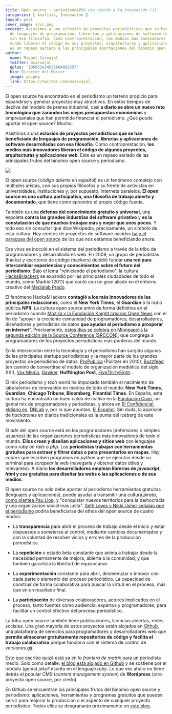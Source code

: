 ```yaml
---
title: Open source + periodismo&#58 vía rápida a la innovación (1)
categories: [ Analisis, Innovación ]
layout: post
cover_image: srcc.png
excerpt: Asistimos a una eclosión de proyectos periodísticos que se han beneficiado
  de lenguajes de programación, librerías y aplicaciones de software desarrolladas
  con esa filosofía. Como contraprestación, los medios más innovadores de todo el
  mundo liberan el código de sus proyectos, arquitecturas y aplicaciones web. Este
  es un repaso seriado a las principales aportaciones del binomio open source y periodismo.
author:
  name: Miguel Carvajal
  twitter: mcarvajal_
  gplus: '105651624538664882557'
  bio: Director del Máster
  image: yo.png
  link: https://twitter.com/mcarvajal_
---
```


El open source ha encontrado en el periodismo un terreno propicio para expandirse y generar proyectos muy atractivos. En estos tiempos de declive del modelo de prensa industrial, casi **a diario se abre un nuevo reto tecnológico que zarandea los viejos presupuestos económicos** y empresariales que han permitido financiar el periodismo. ¿Qué puede aportar el open source? Mucho. 

Asistimos a una **eclosión de proyectos periodísticos que se han beneficiado de lenguajes de programación, librerías y aplicaciones de software desarrolladas con esa filosofía**. Como contraprestación, **los medios más innovadores liberan el código de algunos proyectos, arquitecturas y aplicaciones web**. Este es un repaso seriado de las principales frutos del binomio open source y periodismo.

![](https://dl.dropboxusercontent.com/u/3578704/shots/shot_2015-06-25_00-12-11.png)

El open source (_código abierto_ en español) es un fenómeno complejo con múltiples aristas, con sus propios filósofos y su frente de activistas en universidades, instituciones y, por supuesto, internets paralelos. **El open source es una cultura participativa, una filosofía de trabajo abierto y documentado**, que tiene como epicentro el propio código fuente. 

También es una **defensa del conocimiento gratuito y universal**, una espoleta **contra las grandes industrias del software privativo** y **es la constatación de que muchos trabajan más y mejor que unos pocos**. Y todo eso sin consultar qué dice Wikipedia, precisamente, un símbolo de esta cultura. Hay cientos de proyectos de software nacidos [bajo el paraguas del open source](https://es.wikipedia.org/wiki/C%C3%B3digo_abierto) de los que nos estamos beneficiando ahora. 

Ese virus se inoculó en el sistema del periodismo a través de la tribu de programadores y desarrolladores web. En 2009, un grupo de periodistas (hacks) y escritores de código (hackers) decidió fundar **una red para intercambiar experiencias y conocimientos sobre el futuro del periodismo**. Bajo el lema "reiniciando el periodismo", la cultura [Hacks&Hackers](http://hackshackers.com/) se expandió por las principales ciudadades de todo el mundo, como Madrid (2011) que contó con un gran aliado en el entorno creativo del [Medialab Prado](http://medialab-prado.es/). 

El fenómeno Hacks&Hackers **contagió a los más innovadores de las principales redacciones**, como el **New York Times**, el **Guardian** o la radio pública **NPR**. La cultura open source entró de forma definitiva en el periodismo cuando [Mozilla y la Fundación Knight crearon Open News](http://opennews.org/) con el fin de "apoyar la creciente comunidad de programadores, desarrolladores, diseñadores y periodistas de datos **que ayudan al periodismo a prosperar en internet**". Precisamente, [estos días se celebra en Minneapolis la segunda edición de la Source Conference (SRCCON)](http://srccon.org/), que congrega a programadores de los proyectos periodísticos más punteros del mundo.

En la intersección entre la tecnología y el periodismo han surgido algunas de las principales startups periodísticas y la mayor parte de los grandes proyectos de periodismo de datos. [ProPublica](https://www.propublica.org/) (Pulitzer en 2010), [Buzzfeed](https://www.buzzfeed.com) (en camino de convertirse el modelo de organización mediática del siglo XXI), [Vox Media](https://voxmedia.com), [Gawker](http://gawker.com/), **Hufftington Post**, [FiveThirtyEight](http://fivethirtyeight.com/)... 

El mix periodismo y _tech world_ ha impulsado también el nacimiento de laboratorios de innovación en medios de todo el mundo: **New York Times**, **Guardian**, **Chicago Tribune**, **Bloomberg**, **Finantial Times**. En España, esta cultura ha encontrado un buen caldo de cultivo en la [Fundación Civio](http://www.civio.es/), un genial mix de programadores y periodistas, y ahora en [El Confidencial](http://www.elconfidencial.com/), [eldiario.es](http://www.eldiario.es/), [DNLab](http://laboratorio.diariodenavarra.es/hsf/) y, por lo que apuntan, [El Español](http://espanaencifras.elespanol.com/). Sin duda, la aparición de _hackatones_ en diarios tradicionales es la punta del iceberg de este movimiento. 

El _adn_ del open source está en los programadores (defensores o simples usuarios) de las organizaciones periodísticas más innovadores de todo el mundo. **Ellos crean y diseñan aplicaciones y sitios web** con lenguajes como _ruby on rails_ o _php_. Los **periodistas trabajan con herramientas gratuitas para extraer y filtrar datos o para presentarlos en mapas**. Hay _coders_ que escriben programas en _python_ que se ejecutan desde su terminal para _scrapear_ la web (navegarla y obtener datos útiles y relevantes). A diario **los desarrolladores emplean librerías de _javascript_, _html_ y _css_ gratuitas para diseñar las webs o las aplicaciones o de sus medios**.  

El open source no solo debe aportar al periodismo herramientas gratuitas (lenguajes y aplicaciones), puede ayudar a transmitir una cultura _pirata_, [como plantea Pau Llop](http://www.eldiario.es/colaboratorio/Periodismo-pirata_6_109249075.html), y "conquistar nuevos territorios para la democracia y una organización social más justa". [Seth Lewis y Nikki Usher señalan que el periodismo](http://mcs.sagepub.com/content/35/5/602.abstract) podría beneficiarse del ethos del open source de cuatro modos:

* La **transparencia** para abrir el proceso de trabajo desde el inicio y estar dispuestos a someterse al control, mediante cambios documentados y con la voluntad de resolver vicios y errores de la producción periodística. 

* La **repetición** o estado beta constante que anima a trabajar desde la necesidad permanente de mejora, abierta a la comunidad, y que también garantiza la libertad de equivocarse.

* La **experimentación** constante para abrir, desmenuzar e innovar con cada parte o elemento del proceso periodístico. La capacidad de construir de forma colaborativa para buscar la virtud en el proceso, más que en un resultado final. 

* La **participación** de diversos colaboradores, actores implicados en el proceso, tanto fuentes como audiencia, expertos y programadores, para facilitar un control efectivo del proceso periodístico.  

La tribu open source también tiene publicaciones, licencias abiertas, redes sociales. Una gran mayoría de estos proyectos están alojados en [Github](https://github.com/), una plataforma de servicios para programadores y desarrolladores web que **permite almacenar gratuitamente repositorios de código y facilita el trabajo colaborativo** porque funciona con el sistema de control de versiones [_git_](https://git-scm.com/). 

Esto que escribo quizá está ya en _la frontera de matrix_ para un periodista medio. Solo como detalle: [el blog está alojado en Github](https://github.com/mipumh/blog) y se sostiene por el módulo (gema) _jekyll_ escrito en el lenguaje _ruby_. Lo que ves ahora no tiene detrás el popular CMS (_content management system_) de **Wordpress** (otro proyecto open source, por cierto). 

En Github se encuentran los principales frutos del binomio open source y periodismo: aplicaciones, herramientas y programas gratuitos que pueden servir para mejorar la producción o el aspecto de cualquier proyecto periodístico. Todos ellos se desgranarán próximamente en [este blog](http://mip.umh.es/blog/ "Web inicial de este proyecto").






